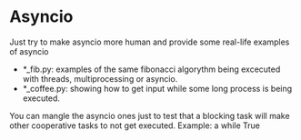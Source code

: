 # Asyncio
Just try to make asyncio more human and provide some real-life examples of asyncio


* *_fib.py: examples of the same fibonacci algorythm being excecuted with threads, multiprocessing or asyncio.
* *_coffee.py: showing how to get input while some long process is being executed.

You can mangle the asyncio ones just to test that a blocking task will make other cooperative tasks to not get executed.
Example: a while True

